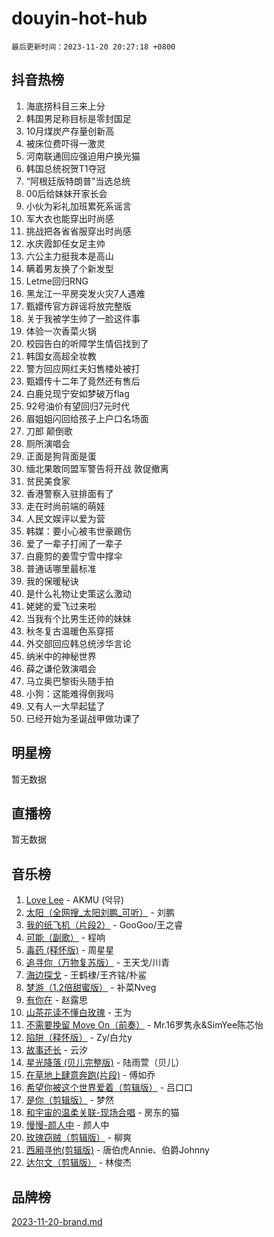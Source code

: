 # douyin-hot-hub

`最后更新时间：2023-11-20 20:27:18 +0800`

## 抖音热榜

1. 海底捞科目三来上分
1. 韩国男足称目标是零封国足
1. 10月煤炭产存量创新高
1. 被床位费吓得一激灵
1. 河南联通回应强迫用户换光猫
1. 韩国总统祝贺T1夺冠
1. “阿根廷版特朗普”当选总统
1. 00后给妹妹开家长会
1. 小伙为彩礼加班累死系谣言
1. 军大衣也能穿出时尚感
1. 挑战把各省省服穿出时尚感
1. 水庆霞卸任女足主帅
1. 六公主力挺我本是高山
1. 瞒着男友换了个新发型
1. Letme回归RNG
1. 黑龙江一平房突发火灾7人遇难
1. 甄嬛传官方辟谣将放完整版
1. 关于我被学生帅了一脸这件事
1. 体验一次香菜火锅
1. 校园告白的听障学生情侣找到了
1. 韩国女高超全妆教
1. 警方回应网红夫妇售楼处被打
1. 甄嬛传十二年了竟然还有售后
1. 白鹿兑现宁安如梦破万flag
1. 92号油价有望回归7元时代
1. 眉姐姐闪回给孩子上户口名场面
1. 刀郎 颠倒歌
1. 厕所演唱会
1. 正面是狗背面是蛋
1. 缅北果敢同盟军警告将开战 敦促撤离
1. 贫民美食家
1. 香港警察入驻排面有了
1. 走在时尚前端的萌娃
1. 人民文娱评以爱为营
1. 韩媒：要小心被韦世豪踢伤
1. 爱了一辈子打闹了一辈子
1. 白鹿剪的姜雪宁雪中撑伞
1. 普通话哪里最标准
1. 我的保暖秘诀
1. 是什么礼物让史策这么激动
1. 姥姥的爱飞过来啦
1. 当我有个比男生还帅的妹妹
1. 秋冬复古温暖色系穿搭
1. 外交部回应韩总统涉华言论
1. 纳米中的神秘世界
1. 薛之谦伦敦演唱会
1. 马立奥巴黎街头随手拍
1. 小狗：这能难得倒我吗
1. 又有人一大早起猛了
1. 已经开始为圣诞战甲做功课了

## 明星榜

暂无数据

## 直播榜

暂无数据

## 音乐榜

1. [Love Lee](https://sf6-cdn-tos.douyinstatic.com/obj/tos-cn-ve-2774/o05GbkJGbCBTdDnMtB0fwOYgkeZp23vrWQDQBS) - AKMU (악뮤)
1. [太阳（全网搜_太阳刘鹏_可听）](https://sf3-cdn-tos.douyinstatic.com/obj/tos-cn-ve-2774/ogWbyIQnlBFImVbeDocRdCIYtBHlbJXgfZMvgz) - 刘鹏
1. [我的纸飞机（片段2）](https://sf6-cdn-tos.douyinstatic.com/obj/tos-cn-ve-2774/oM2ZrKcg2CD5AeRB2gkeXOFB1IxAGJdZPazYHf) - GooGoo/王之睿
1. [可能（副歌）](https://sf6-cdn-tos.douyinstatic.com/obj/tos-cn-ve-2774/cde1731888894259b333569393c2fb51) - 程响
1. [毒药 (释怀版)](https://sf6-cdn-tos.douyinstatic.com/obj/tos-cn-ve-2774/oYILMEAzspdZBIzy4frJNB8ZHPHWAhiwowd4Ad) - 周星星
1. [追寻你（万物复苏版）](https://sf6-cdn-tos.douyinstatic.com/obj/tos-cn-ve-2774/oYeAZJsbjIDit9APmBg8u6uDUQnHmoCf3gbo74) - 王天戈/川青
1. [海边探戈](https://sf3-cdn-tos.douyinstatic.com/obj/tos-cn-ve-2774/os9gE0VQCGqt6VQkZDyBBYvfSDY0QFe3vVmubn) - 王鹤棣/王齐铭/朴鲨
1. [梦游（1.2倍甜蜜版）](https://sf6-cdn-tos.douyinstatic.com/obj/tos-cn-ve-2774/o4gyAUm8hwufoEABmwVIiQtHsFuGzAEEWtNMzo) - 补菜Nveg
1. [有你在](https://sf6-cdn-tos.douyinstatic.com/obj/tos-cn-ve-2774/o8zImmNsI8B0yfAW5FKAB1oBhkMAlIrwsZEi1V) - 赵露思
1. [山茶花读不懂白玫瑰](https://sf6-cdn-tos.douyinstatic.com/obj/tos-cn-ve-2774/osfn8B7DktrRHEPJgPCfDbw7QDQEkwC16BxZg9) - 王为
1. [不需要挽留 Move On（前奏）](https://sf6-cdn-tos.douyinstatic.com/obj/tos-cn-ve-2774/ooCBhgCCkF4nExzQL9WZSUbitfA8IsDkgQIYhe) - Mr.16罗隽永&SimYee陈芯怡
1. [陷阱（释怀版）](https://sf6-cdn-tos.douyinstatic.com/obj/tos-cn-ve-2774/oE8C21LeZrzKLDFfQYgMzx4GAIHageG5IzayY7) - Zy/白允y
1. [故事还长](https://sf6-cdn-tos.douyinstatic.com/obj/tos-cn-ve-2774/30a26758c8594f0ab81ac675c33ee2c5) - 云汐
1. [星光降落 (贝儿完整版)](https://sf3-cdn-tos.douyinstatic.com/obj/tos-cn-ve-2774/okwB9hAwyAtsFFkFBzAX1hOOfQuIoMNs0W2Mwr) - 陆雨萱（贝儿）
1. [在草地上肆意奔跑(片段)](https://sf3-cdn-tos.douyinstatic.com/obj/tos-cn-ve-2774/8831d494742f45dabdfa8adb8b817259) - 傅如乔
1. [希望你被这个世界爱着（剪辑版）](https://sf6-cdn-tos.douyinstatic.com/obj/tos-cn-ve-2774/oo4H3BfEygN7l7bQaMBOZHCQ1eI4FqtED5skQ2) - 吕口口
1. [是你（剪辑版）](https://sf3-cdn-tos.douyinstatic.com/obj/tos-cn-ve-2774/46019dae783c4c969944217fe1cfafc4) - 梦然
1. [和宇宙的温柔关联-现场合唱](https://sf6-cdn-tos.douyinstatic.com/obj/tos-cn-ve-2774/o0hONGDYQBgk0e5bqDeQOonVmncA6tC2nBwZLT) - 房东的猫
1. [慢慢-颜人中](https://sf3-cdn-tos.douyinstatic.com/obj/tos-cn-ve-2774/ocjHNfBXdBxQNC8ZGAeoLMFTUgtBg8bkExunDC) - 颜人中
1. [玫瑰窃贼（剪辑版）](https://sf6-cdn-tos.douyinstatic.com/obj/tos-cn-ve-2774/oMqAsB3ixIhSWqAJOAwf3a0hU2zKJLBolQtFlI) - 柳爽
1. [西厢寻他(剪辑版)](https://sf3-cdn-tos.douyinstatic.com/obj/tos-cn-ve-2774/oUsAVfAQKlRNxEv5qxvIB8o5qmIWUcXbzJKJhw) - 唐伯虎Annie、伯爵Johnny
1. [达尔文（剪辑版）](https://sf3-cdn-tos.douyinstatic.com/obj/tos-cn-ve-2774/oQuPQQmEgnCeZsgKQ78VBZjNVtegzBGpoSbQPD) - 林俊杰

## 品牌榜

[2023-11-20-brand.md](2023-11-20-brand.md)
